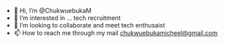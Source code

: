 - 👋 Hi, I’m @ChukwuebukaM
- 👀 I’m interested in ... tech recruitment
- 💞️ I’m looking to collaborate and meet tech enthusaist 
- 📫 How to reach me through my mail chukwuebukamicheel@gmail.com

<!---
ChukwuebukaM/ChukwuebukaM is a ✨ special ✨ repository because its `README.md` (this file) appears on your GitHub profile.
You can click the Preview link to take a look at your changes.
--->
